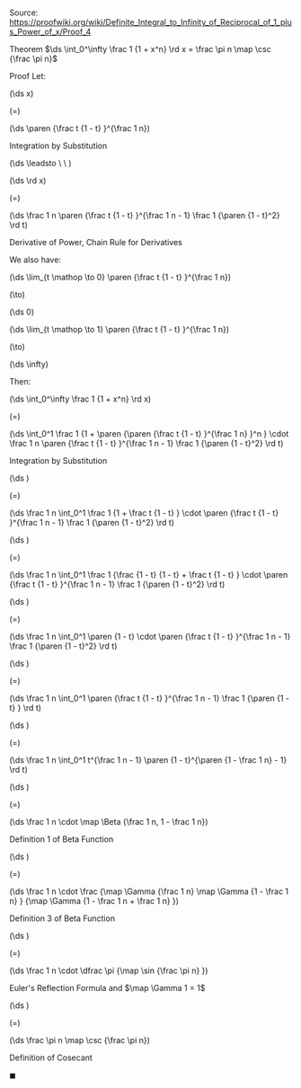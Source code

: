 # 

Source: https://proofwiki.org/wiki/Definite_Integral_to_Infinity_of_Reciprocal_of_1_plus_Power_of_x/Proof_4

Theorem
$\ds \int_0^\infty \frac 1 {1 + x^n} \rd x = \frac \pi n \map \csc {\frac \pi n}$


Proof
Let:














\(\ds x\)

\(=\)







\(\ds \paren {\frac t {1 - t} }^{\frac 1 n}\)





Integration by Substitution








\(\ds \leadsto \ \ \)





\(\ds \rd x\)

\(=\)







\(\ds \frac 1 n \paren {\frac t {1 - t} }^{\frac 1 n - 1} \frac 1 {\paren {1 - t}^2} \rd t\)





Derivative of Power, Chain Rule for Derivatives




We also have:














\(\ds \lim_{t \mathop \to 0} \paren {\frac t {1 - t} }^{\frac 1 n}\)

\(\to\)







\(\ds 0\)




















\(\ds \lim_{t \mathop \to 1} \paren {\frac t {1 - t} }^{\frac 1 n}\)

\(\to\)







\(\ds \infty\)









Then:














\(\ds \int_0^\infty \frac 1 {1 + x^n} \rd x\)

\(=\)







\(\ds \int_0^1 \frac 1 {1 + \paren {\paren {\frac t {1 - t} }^{\frac 1 n} }^n } \cdot \frac 1 n \paren {\frac t {1 - t} }^{\frac 1 n - 1} \frac 1 {\paren {1 - t}^2} \rd t\)





Integration by Substitution














\(\ds \)

\(=\)







\(\ds \frac 1 n \int_0^1 \frac 1 {1 + \frac t {1 - t} } \cdot \paren {\frac t {1 - t} }^{\frac 1 n - 1} \frac 1 {\paren {1 - t}^2} \rd t\)




















\(\ds \)

\(=\)







\(\ds \frac 1 n \int_0^1 \frac 1 {\frac {1 - t} {1 - t} + \frac t {1 - t} } \cdot \paren {\frac t {1 - t} }^{\frac 1 n - 1} \frac 1 {\paren {1 - t}^2} \rd t\)




















\(\ds \)

\(=\)







\(\ds \frac 1 n \int_0^1 \paren {1 - t} \cdot \paren {\frac t {1 - t} }^{\frac 1 n - 1} \frac 1 {\paren {1 - t}^2} \rd t\)




















\(\ds \)

\(=\)







\(\ds \frac 1 n \int_0^1 \paren {\frac t {1 - t} }^{\frac 1 n - 1} \frac 1 {\paren {1 - t} } \rd t\)




















\(\ds \)

\(=\)







\(\ds \frac 1 n \int_0^1 t^{\frac 1 n - 1} \paren {1 - t}^{\paren {1 - \frac 1 n} - 1} \rd t\)




















\(\ds \)

\(=\)







\(\ds \frac 1 n \cdot \map \Beta {\frac 1 n, 1 - \frac 1 n}\)





Definition 1 of Beta Function














\(\ds \)

\(=\)







\(\ds \frac 1 n \cdot \frac {\map \Gamma {\frac 1 n} \map \Gamma {1 - \frac 1 n} } {\map \Gamma {1 - \frac 1 n + \frac 1 n} }\)





Definition 3 of Beta Function














\(\ds \)

\(=\)







\(\ds \frac 1 n \cdot \dfrac \pi {\map \sin {\frac \pi n} }\)





Euler's Reflection Formula and $\map \Gamma 1 = 1$














\(\ds \)

\(=\)







\(\ds \frac \pi n \map \csc {\frac \pi n}\)





Definition of Cosecant



$\blacksquare$





